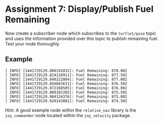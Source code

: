 # Assignment 7: Display/Publish Fuel Remaining

Now create a subscriber node which subscribes to the `turtle1/pose` topic and uses the information provided over this topic to publish remaining fuel.  Test your node thoroughly.

## Example
```
[ INFO] [1441729129.808192832]: Fuel Remaining: 878.002
[ INFO] [1441729129.824126911]: Fuel Remaining: 877.502
[ INFO] [1441729129.840222084]: Fuel Remaining: 877.002
[ INFO] [1441729129.856043631]: Fuel Remaining: 876.502
[ INFO] [1441729129.872168505]: Fuel Remaining: 876.002
[ INFO] [1441729129.888102265]: Fuel Remaining: 875.502
[ INFO] [1441729129.904134376]: Fuel Remaining: 875.002
[ INFO] [1441729129.920143881]: Fuel Remaining: 874.502
```

Hint: A good example node within the `relative_nav` library is the `joy_commander` node located within the `joy_velocity` package.
